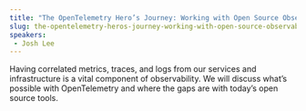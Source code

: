 ```yaml
---
title: "The OpenTelemetry Hero’s Journey: Working with Open Source Observability"
slug: the-opentelemetry-heros-journey-working-with-open-source-observability
speakers:
 - Josh Lee
---
```


Having correlated metrics, traces, and logs from our services and infrastructure is a vital component of observability. We will discuss what’s possible with OpenTelemetry and where the gaps are with today’s open source tools.